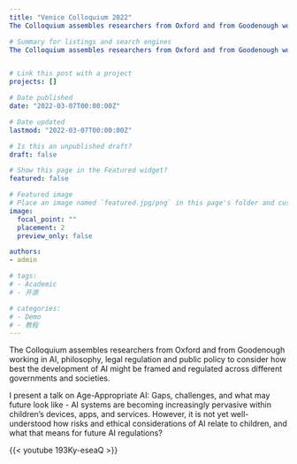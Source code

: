 ```yaml
---
title: "Venice Colloquium 2022"
The Colloquium assembles researchers from Oxford and from Goodenough working in AI, philosophy, legal regulation and public policy to consider how best the development of AI might be framed and regulated across different governments and societies. I present a talk on Age-Appropriate AI: Gaps, challenges, and what may future look like - AI systems are becoming increasingly pervasive within children’s devices, apps, and services. However, it is not yet well-understood how risks and ethical considerations of AI relate to children, and what that means for future AI regulations?

# Summary for listings and search engines
The Colloquium assembles researchers from Oxford and from Goodenough working in AI, philosophy, legal regulation and public policy to consider how best the development of AI might be framed and regulated across different governments and societies. I present a talk on Age-Appropriate AI: Gaps, challenges, and what may future look like - AI systems are becoming increasingly pervasive within children’s devices, apps, and services. However, it is not yet well-understood how risks and ethical considerations of AI relate to children, and what that means for future AI regulations?


# Link this post with a project
projects: []

# Date published
date: "2022-03-07T00:00:00Z"

# Date updated
lastmod: "2022-03-07T00:00:00Z"

# Is this an unpublished draft?
draft: false

# Show this page in the Featured widget?
featured: false

# Featured image
# Place an image named `featured.jpg/png` in this page's folder and customize its options here.
image:
  focal_point: ""
  placement: 2
  preview_only: false

authors:
- admin

# tags:
# - Academic
# - 开源

# categories:
# - Demo
# - 教程
---
```


The Colloquium assembles researchers from Oxford and from Goodenough working in AI, philosophy, legal regulation and public policy to consider how best the development of AI might be framed and regulated across different governments and societies. 

I present a talk on Age-Appropriate AI: Gaps, challenges, and what may future look like - AI systems are becoming increasingly pervasive within children’s devices, apps, and services. However, it is not yet well-understood how risks and ethical considerations of AI relate to children, and what that means for future AI regulations?

{{< youtube 193Ky-eseaQ >}}
